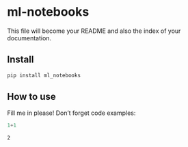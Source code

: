 # ml-notebooks


<!-- WARNING: THIS FILE WAS AUTOGENERATED! DO NOT EDIT! -->

This file will become your README and also the index of your
documentation.

## Install

``` sh
pip install ml_notebooks
```

## How to use

Fill me in please! Don’t forget code examples:

``` python
1+1
```

    2
